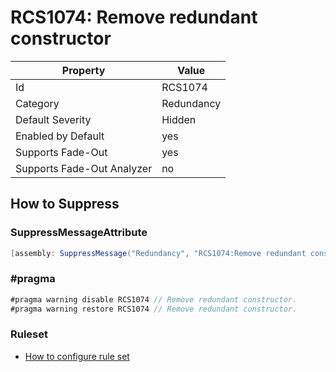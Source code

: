 # RCS1074: Remove redundant constructor

Property | Value
--- | ---
Id|RCS1074
Category|Redundancy
Default Severity|Hidden
Enabled by Default|yes
Supports Fade\-Out|yes
Supports Fade\-Out Analyzer|no

## How to Suppress

### SuppressMessageAttribute

```csharp
[assembly: SuppressMessage("Redundancy", "RCS1074:Remove redundant constructor.", Justification = "<Pending>")]
```

### \#pragma

```csharp
#pragma warning disable RCS1074 // Remove redundant constructor.
#pragma warning restore RCS1074 // Remove redundant constructor.
```

### Ruleset

* [How to configure rule set](../HowToConfigureAnalyzers.md)
